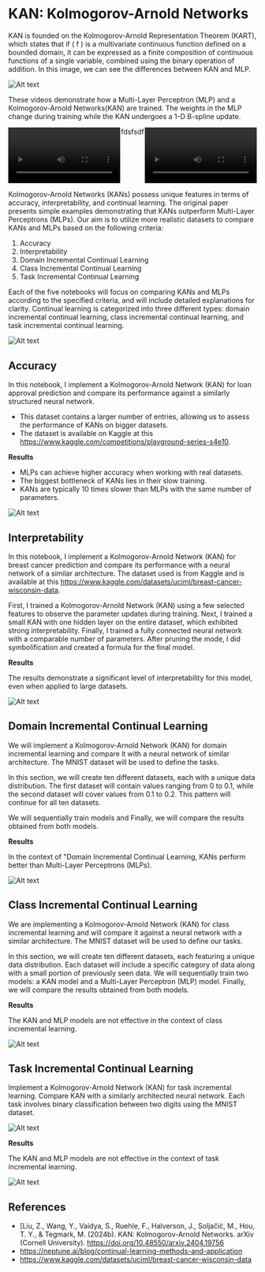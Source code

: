 # KAN: Kolmogorov-Arnold Networks

KAN is founded on the Kolmogorov-Arnold Representation Theorem (KART), which states that if \( f \) is a multivariate continuous function defined on a bounded domain, it can be expressed as a finite composition of continuous functions of a single variable, combined using the binary operation of addition. In this image, we can see the differences between KAN and MLP.

![Alt text](imsges/image.png)

These videos demonstrate how a Multi-Layer Perceptron (MLP) and a Kolmogorov-Arnold Networks(KAN) are trained. The weights in the MLP change during training while the KAN undergoes a 1-D B-spline update.

<div style="display: flex; justify-content: space-between;">
  <video width="45%" controls>
    <source src="video/KAN.mp4" type="video/mp4">
  </video>
  fdsfsdf
  <video width="45%" controls>
    <source src="video/MLP.mp4" type="video/mp4">
  </video>
</div>

Kolmogorov-Arnold Networks (KANs) possess unique features in terms of accuracy, interpretability, and continual learning. The original paper presents simple examples demonstrating that KANs outperform Multi-Layer Perceptrons (MLPs). Our aim is to utilize more realistic datasets to compare KANs and MLPs based on the following criteria:

1. Accuracy
2. Interpretability
3. Domain Incremental Continual Learning
4. Class Incremental Continual Learning
5. Task Incremental Continual Learning

Each of the five notebooks will focus on comparing KANs and MLPs according to the specified criteria, and will include detailed explanations for clarity. Continual learning is categorized into three different types: domain incremental continual learning, class incremental continual learning, and task incremental continual learning.

![Alt text](imsges/image-2.png)

## Accuracy

In this notebook, I implement a Kolmogorov-Arnold Network (KAN) for loan approval prediction and compare its performance against a similarly structured neural network. 

* This dataset contains a larger number of entries, allowing us to assess the performance of KANs on bigger datasets. 
* The dataset is available on Kaggle at this https://www.kaggle.com/competitions/playground-series-s4e10.


**Results**

- MLPs can achieve higher accuracy when working with real datasets. 
- The biggest bottleneck of KANs lies in their slow training. 
- KANs are typically 10 times slower than MLPs with the same number of parameters.

![Alt text](imsges/image-3.png)



## Interpretability
In this notebook, I implement a Kolmogorov-Arnold Network (KAN) for breast cancer prediction and compare its performance with a neural network of a similar architecture. The dataset used is from Kaggle and is available at this https://www.kaggle.com/datasets/uciml/breast-cancer-wisconsin-data.

First, I trained a Kolmogorov-Arnold Network (KAN) using a few selected features to observe the parameter updates during training. Next, I trained a small KAN with one hidden layer on the entire dataset, which exhibited strong interpretability. Finally, I trained a fully connected neural network with a comparable number of parameters. After pruning the mode, I did symbolification and created a formula for the final model.

**Results**

The results demonstrate a significant level of interpretability for this model, even when applied to large datasets.

![Alt text](imsges/image-4.png)




## Domain Incremental Continual Learning

We will implement a Kolmogorov-Arnold Network (KAN) for domain incremental learning and compare it with a neural network of similar architecture. The MNIST dataset will be used to define the tasks.

In this section, we will create ten different datasets, each with a unique data distribution. The first dataset will contain values ranging from 0 to 0.1, while the second dataset will cover values from 0.1 to 0.2. This pattern will continue for all ten datasets. 

We will sequentially train models and Finally, we will compare the results obtained from both models.

**Results**

In the context of "Domain Incremental Continual Learning, KANs perform better than Multi-Layer Perceptrons (MLPs).

![Alt text](imsges/image-5.png)



## Class Incremental Continual Learning

We are implementing a Kolmogorov-Arnold Network (KAN) for class incremental learning and will compare it against a neural network with a similar architecture. The MNIST dataset will be used to define our tasks.

In this section, we will create ten different datasets, each featuring a unique data distribution. Each dataset will include a specific category of data along with a small portion of previously seen data. We will sequentially train two models: a KAN model and a Multi-Layer Perceptron (MLP) model. Finally, we will compare the results obtained from both models.

**Results**

The KAN and MLP models are not effective in the context of class incremental learning.

![Alt text](imsges/image-6.png)



## Task Incremental Continual Learning

Implement a Kolmogorov-Arnold Network (KAN) for task incremental learning. Compare KAN with a similarly architected neural network. Each task involves binary classification between two digits using the MNIST dataset.

![Alt text](imsges/image-7.png)

**Results**

The KAN and MLP models are not effective in the context of task incremental learning.


![Alt text](imsges/image-8.png)

## References

- [Liu, Z., Wang, Y., Vaidya, S., Ruehle, F., Halverson, J., Soljačić, M., Hou, T. Y., & Tegmark, M. (2024b). KAN: Kolmogorov-Arnold Networks. arXiv (Cornell University). https://doi.org/10.48550/arxiv.2404.19756
- https://neptune.ai/blog/continual-learning-methods-and-application
- https://www.kaggle.com/datasets/uciml/breast-cancer-wisconsin-data




